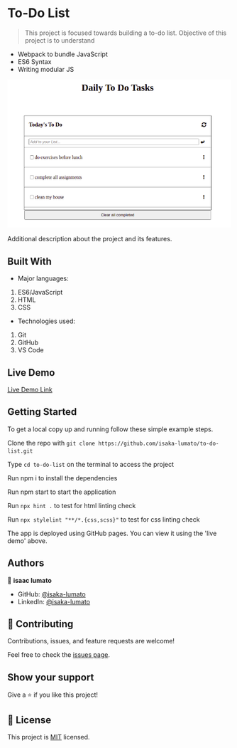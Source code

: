 # To-Do List

> This project is focused towards building a to-do list. Objective of this project is to understand 
- Webpack to bundle JavaScript
- ES6 Syntax
- Writing modular JS

![screenshot](./src/to-d0.png)

Additional description about the project and its features.

## Built With

- Major languages:
1. ES6/JavaScript
2. HTML
3. CSS
- Technologies used:
1. Git
2. GitHub
3. VS Code

## Live Demo

[Live Demo Link](https://isaka-lumato.github.io/to-do-list/dist/)


## Getting Started

To get a local copy up and running follow these simple example steps.

Clone the repo with `git clone https://github.com/isaka-lumato/to-do-list.git`

Type `cd to-do-list` on the terminal to access the project 

Run npm i to install the dependencies

Run npm start to start the application

Run `npx hint .` to test for html linting check

Run `npx stylelint "**/*.{css,scss}"` to test for css linting check

The app is deployed using GitHub pages. You can view it using the 'live demo' above.

## Authors

👤 **isaac lumato**

- GitHub: [@isaka-lumato](https://github.com/isaka-lumato)
- LinkedIn: [@isaka-lumato](https://www.linkedin.com/in/isaka-william-90773020b/)

## 🤝 Contributing

Contributions, issues, and feature requests are welcome!

Feel free to check the [issues page](../../issues/).

## Show your support

Give a ⭐️ if you like this project!


## 📝 License

This project is [MIT](./MIT.md) licensed.